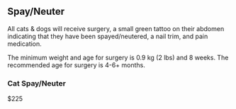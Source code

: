 [data:description]::

## Spay/Neuter

All cats & dogs will receive surgery, a small green tattoo on their abdomen indicating that they have been spayed/neutered, a nail trim, and pain medication.

The minimum weight and age for surgery is 0.9 kg (2 lbs) and 8 weeks. The recommended age for surgery is 4-6+ months.

### Cat Spay/Neuter

$225